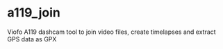 # a119_join
Viofo A119 dashcam tool to join video files, create timelapses and extract GPS data as GPX

